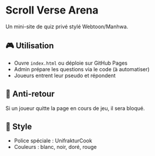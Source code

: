 # Scroll Verse Arena

Un mini-site de quiz privé stylé Webtoon/Manhwa.

## 🎮 Utilisation
- Ouvre `index.html` ou déploie sur GitHub Pages
- Admin prépare les questions via le code (à automatiser)
- Joueurs entrent leur pseudo et répondent

## 🚫 Anti-retour
Si un joueur quitte la page en cours de jeu, il sera bloqué.

## 🎨 Style
- Police spéciale : UnifrakturCook
- Couleurs : blanc, noir, doré, rouge
